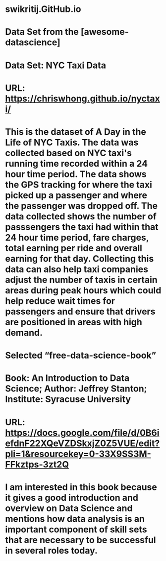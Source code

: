 # swikritij.GitHub.io

# Data Set from the [awesome-datascience]
# Data Set: NYC Taxi Data
# URL: https://chriswhong.github.io/nyctaxi/
# This is the dataset of A Day in the Life of NYC Taxis. The data was collected based on NYC taxi's running time recorded within a 24 hour time period. The data shows the GPS tracking for where the taxi picked up a passenger and where the passenger was dropped off. The data collected shows the number of passsengers the taxi had within that 24 hour time period, fare charges, total earning per ride and overall earning for that day. Collecting this data can also help taxi companies adjust the number of taxis in certain areas during peak hours which could help reduce wait times for passengers and ensure that drivers are positioned in areas with high demand.

# Selected “free-data-science-book”
# Book: An Introduction to Data Science; Author: Jeffrey Stanton; Institute: Syracuse University 
# URL: https://docs.google.com/file/d/0B6iefdnF22XQeVZDSkxjZ0Z5VUE/edit?pli=1&resourcekey=0-33X9SS3M-FFkztps-3zt2Q
# I am interested in this book because it gives a good introduction and overview on Data Science and mentions how data analysis is an important component of skill sets that are necessary to be successful in several roles today.  
